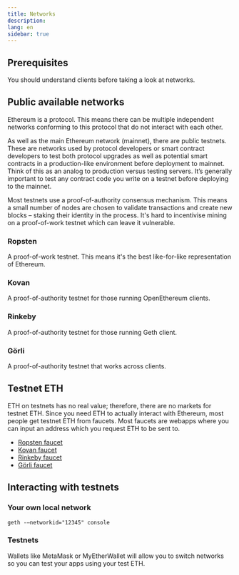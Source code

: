 ```yaml
---
title: Networks
description:
lang: en
sidebar: true
---
```


## Prerequisites

You should understand clients before taking a look at networks.

<!--Content below is with thanks to Brian Gu-->

## Public available networks

Ethereum is a protocol. This means there can be multiple independent networks conforming to this protocol that do not interact with each other.

As well as the main Ethereum network (mainnet), there are public testnets. These are networks used by protocol developers or smart contract developers to test both protocol upgrades as well as potential smart contracts in a production-like environment before deployment to mainnet. Think of this as an analog to production versus testing servers. It’s generally important to test any contract code you write on a testnet before deploying to the mainnet.

Most testnets use a proof-of-authority consensus mechanism. This means a small number of nodes are chosen to validate transactions and create new blocks – staking their identity in the process. It's hard to incentivise mining on a proof-of-work testnet which can leave it vulnerable.

### Ropsten

A proof-of-work testnet. This means it's the best like-for-like representation of Ethereum.

### Kovan

A proof-of-authority testnet for those running OpenEthereum clients.

### Rinkeby

A proof-of-authority testnet for those running Geth client.

### Görli

A proof-of-authority testnet that works across clients.

## Testnet ETH

ETH on testnets has no real value; therefore, there are no markets for testnet ETH. Since you need ETH to actually interact with Ethereum, most people get testnet ETH from faucets. Most faucets are webapps where you can input an address which you request ETH to be sent to.

- [Ropsten faucet](https://faucet.ropsten.be/)
- [Kovan faucet](https://faucet.kovan.network/)
- [Rinkeby faucet](https://faucet.rinkeby.io/)
- [Görli faucet](https://faucet.goerli.mudit.blog/)

## Interacting with testnets

### Your own local network

`geth -—networkid="12345" console`

### Testnets

Wallets like MetaMask or MyEtherWallet will allow you to switch networks so you can test your apps using your test ETH.
